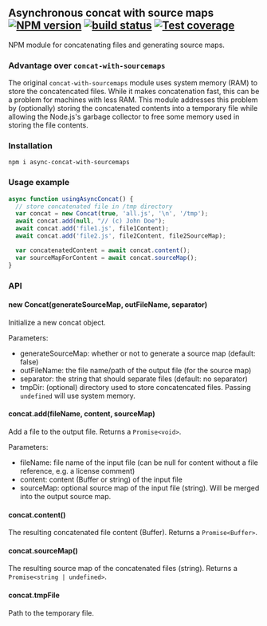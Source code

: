 ## Asynchronous concat with source maps [![NPM version][npm-image]][npm-url] [![build status][travis-image]][travis-url] [![Test coverage][coveralls-image]][coveralls-url]

NPM module for concatenating files and generating source maps.

### Advantage over `concat-with-sourcemaps`

The original `concat-with-sourcemaps` module uses system memory (RAM) to store the concatencated files. While it makes concatenation fast,
this can be a problem for machines with less RAM. This module addresses this problem by (optionally) storing the concatenated contents into a temporary
file while allowing the Node.js's garbage collector to free some memory used in storing the file contents.

### Installation

```
npm i async-concat-with-sourcemaps
```

### Usage example

```js
async function usingAsyncConcat() {
  // store concatenated file in /tmp directory
  var concat = new Concat(true, 'all.js', '\n', '/tmp');
  await concat.add(null, "// (c) John Doe");
  await concat.add('file1.js', file1Content);
  await concat.add('file2.js', file2Content, file2SourceMap);

  var concatenatedContent = await concat.content();
  var sourceMapForContent = await concat.sourceMap();
}
```

### API

#### new Concat(generateSourceMap, outFileName, separator)

Initialize a new concat object.

Parameters:

- generateSourceMap: whether or not to generate a source map (default: false)
- outFileName: the file name/path of the output file (for the source map)
- separator: the string that should separate files (default: no separator)
- tmpDir: (optional) directory used to store concatencated files. Passing `undefined` will use system memory.

#### concat.add(fileName, content, sourceMap)

Add a file to the output file. Returns a `Promise<void>`.

Parameters:

- fileName: file name of the input file (can be null for content without a file reference, e.g. a license comment)
- content: content (Buffer or string) of the input file
- sourceMap: optional source map of the input file (string). Will be merged into the output source map.

#### concat.content()

The resulting concatenated file content (Buffer). Returns a `Promise<Buffer>`.

#### concat.sourceMap()

The resulting source map of the concatenated files (string). Returns a `Promise<string | undefined>`.

#### concat.tmpFile

Path to the temporary file.

[coveralls-image]: https://img.shields.io/coveralls/adonespitogo/async-concat-with-sourcemaps.svg
[coveralls-url]: https://coveralls.io/r/adonespitogo/async-concat-with-sourcemaps?branch=master
[npm-image]: https://img.shields.io/npm/v/async-concat-with-sourcemaps.svg
[npm-url]: https://www.npmjs.com/package/async-concat-with-sourcemaps
[travis-image]: https://img.shields.io/travis/adonespitogo/async-concat-with-sourcemaps.svg
[travis-url]: https://travis-ci.org/adonespitogo/async-concat-with-sourcemaps
